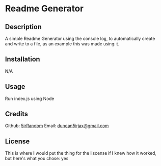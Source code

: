 # Readme Generator
## Description

A simple Readme Generator using the console log, to automatically create and write to a file, as an example this was made using it.

## Installation

N/A

## Usage

Run index.js using Node

## Credits

Github: [5irRandom](https://github.com/5irRandom)
Email: duncan5irjax@gmail.com

## License

This is where I would put the thing for the liscense if I knew how it worked, but here's what you chose: yes